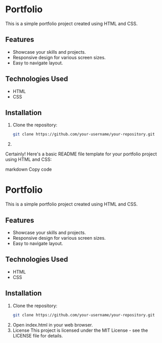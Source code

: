# Portfolio

This is a simple portfolio project created using HTML and CSS.

## Features

- Showcase your skills and projects.
- Responsive design for various screen sizes.
- Easy to navigate layout.

## Technologies Used

- HTML
- CSS

## Installation

1. Clone the repository:
   ```bash
   git clone https://github.com/your-username/your-repository.git
2.
Certainly! Here's a basic README file template for your portfolio project using HTML and CSS:

markdown
Copy code
# Portfolio

This is a simple portfolio project created using HTML and CSS.

## Features

- Showcase your skills and projects.
- Responsive design for various screen sizes.
- Easy to navigate layout.

## Technologies Used

- HTML
- CSS

## Installation

1. Clone the repository:
   ```bash
   git clone https://github.com/your-username/your-repository.git
2. Open index.html in your web browser.
3. License
This project is licensed under the MIT License - see the LICENSE file for details.

   

